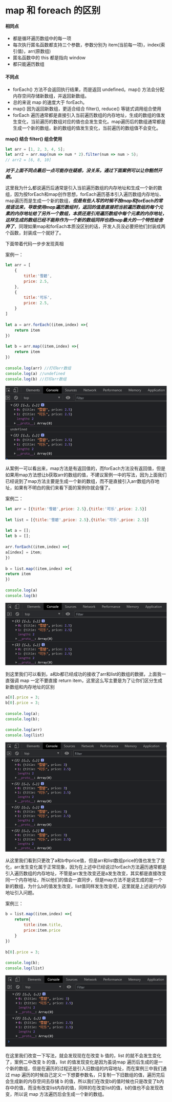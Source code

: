 # map 和 foreach 的区别

#### 相同点

- 都是循环遍历数组中的每一项
- 每次执行匿名函数都支持三个参数，参数分别为 item(当前每一项)，index(索引值)，arr(原数组)
- 匿名函数中的 this 都是指向 window
- 都只能遍历数组

#### 不同点

- forEach() 方法不会返回执行结果，而是返回 undefined。map() 方法会分配内存空间存储新数组，并返回新数组。
- 总的来说 map 的速度大于 forEach。
- map() 因为返回新数组，更适合结合 filter(), reduce() 等链式调用组合使用
- forEach 遍历通常都是直接引入当前遍历数组的内存地址，生成的数组的值发生变化，当前遍历的数组对应的值也会发生变化。map遍历后的数组通常都是生成一个新的数组，新的数组的值发生变化，当前遍历的数组值不会变化。



**map() 结合 filter() 组合使用**

```js
let arr = [1, 2, 3, 4, 5];
let arr2 = arr.map(num => num * 2).filter(num => num > 5);
// arr2 = [6, 8, 10]
```

***对于上面不同点最后一点可能存在疑惑，没关系，通过下面案例可以让你豁然开朗。***

这里我为什么都说遍历后通常是引入当前遍历数组的内存地址和生成一个新的数组，因为按forEach和map创作思想，forEach遍历基本引入遍历数组内存地址、map遍历而是生成一个新的数组，***但是有些人写的时候不按map和forEach的常规语法来，导致使用map遍历数组时，返回的值是直接把当前遍历数组的每个元素的内存地址给了另外一个数组，本质还是引用遍历数组中每个元素的内存地址，这样生成的数组已经不能称作为一个新的数组同样也把map最大的一个特性给舍弃了***，同理如果map和forEach本质没区别的话，开发人员没必要把他们封装成两个函数，封装成一个就好了。

下面带着代码一步步发现真相

案例一：

```js
let arr = [
    {
        title:'雪碧',
        price: 2.5,
    },
    {
        title:'可乐',
        price: 2.5,
    }
]

let a = arr.forEach((item,index) =>{
    return item
})

let b = arr.map((item,index) =>{
    return item
})

console.log(arr) //打印arr数组
console.log(a) //undefined
console.log(b) //打印arr数组
```

![img](../../.vuepress/public/img/1719104-20210428151859745-105702474.png)

从案例一可以看出来，map方法是有返回值的，而forEach方法没有返回值，但是如果用map方法想让b获取arr的数组的值，不建议案例一中的写法，因为上面我们已经说到了map方法主要是生成一个新的数组，而不是直接引入arr数组内存地址，如果有不明白的我们来看下面的案例你就会懂了。



案例二：

```js
let arr = [{title:'雪碧',price: 2.5},{title:'可乐',price: 2.5}]

let list = [{title:'雪碧',price: 2.5},{title:'可乐',price: 2.5}]

let a = [];
let b = [];

arr.forEach((item,index) =>{
a[index] = item;
})

b = list.map((item,index) =>{
return item
})

console.log(a)
console.log(b)
```

![img](../../.vuepress/public/img/1719104-20210428155029134-829957729.png)

到这里我们可以看到，a和b都已经成功的接收了arr和list的数组的数据，上面我一直强调 map 一定不要直接 return item，这里这么写主要是为了让你们区分生成新数组和内存地址的区别

```js
a[0].price = 3;
b[0].price = 3;

console.log(a);
console.log(b);

console.log(arr)
console.log(list)
```

![img](../../.vuepress/public/img/1719104-20210428160930636-492498211.png)

从这里我们看到只更改了a和b中price值，但是arr和list数组price的值也发生了变化，arr发生变化属于正常现象，因为在上述中已经说过forEach方法遍历通常都是引入遍历数组的内存地址，不管是arr发生改变还是a发生改变，其实都是直接改变同一个内存地址，所以他们的值会一直同步，但是map方法不是说生成的是一个新的数组，为什么b的值发生改变，list值同样发生改变呢，这里就是上述说的内存地址引入问题。



案例三：

```js
b = list.map((item,index) =>{
    return{
        title:item.title,
        price:item.price
    }
})

b[0].price = 3;

console.log(b);
console.log(list)
```

![img](../../.vuepress/public/img/1719104-20210428163304990-657663839.png)



在这里我们改变一下写法，就会发现现在在改变 b 值的，list 的就不会发生变化了，案例二中改变 b 的值，list 的值发现变化是因为虽说map 遍历后生成的是一个新的数组，但是在遍历的过程还是引入旧数组的内容地址，而在案例三中我们通过 map 遍历的时候自己定义一下想要参数名，只复制一下旧数组的值，遍历完后会生成新的内存空间去存储 b 的值，所以我们在改变b的值时候也只是改变了b内存中的值，而没有改变list内存的值，同样的在改变list的值，b的值也不会发现改变，所以说 map 方法遍历后会生成一个新的数组。
